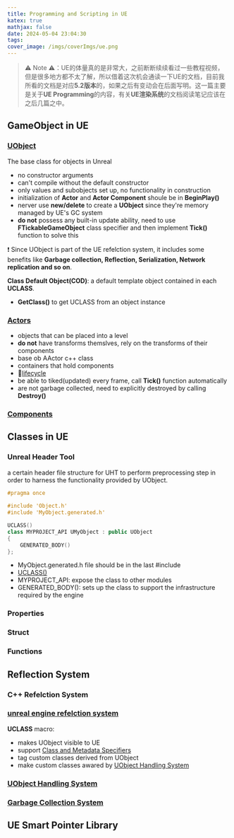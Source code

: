 ```yaml
---
title: Programming and Scripting in UE
katex: true
mathjax: false
date: 2024-05-04 23:04:30
tags:
cover_image: /imgs/coverImgs/ue.png
---
```


>:warning: Note :warning:：UE的体量真的是非常大，之前断断续续看过一些教程视频，但是很多地方都不太了解，所以借着这次机会通读一下UE的文档，目前我所看的文档是对应**5.2版本**的，如果之后有变动会在后面写明。这一篇主要是关于**UE Programming**的内容，有关**UE渲染系统**的文档阅读笔记应该在之后几篇之中。

## GameObject in UE

### [UObject](https://dev.epicgames.com/documentation/en-us/unreal-engine/objects-in-unreal-engine?application_version=5.2)

The base class for objects in Unreal

- no constructor arguments
- can't compile without the default constructor
- only values and subobjects set up, no functionality in construction
- initialization of **Actor** and **Actor Component** shoule be in **BeginPlay()**
- nerver use **new/delete** to create a **UObject** since they're memory managed by UE's GC system
- **do not** possess any built-in update ability, need to use **FTickableGameObject** class specifier and then implement **Tick()** function to solve this

:exclamation: Since UObject is part of the UE refelction system, it includes some benefits like **Garbage collection, Reflection, Serialization, Network replication and so on**.


**Class Default Object(COD)**: a default template object contained in each **UCLASS**.
- **GetClass()** to get UCLASS from an object instance

### [Actors](https://dev.epicgames.com/documentation/en-us/unreal-engine/actors-in-unreal-engine?application_version=5.2) 

- objects that can be placed into a level
- **do not** have transforms themslves, rely on the transforms of their components
- base ob AActor c++ class
- containers that hold components
- :bookmark:[lifecycle](https://dev.epicgames.com/documentation/en-us/unreal-engine/unreal-engine-actor-lifecycle?application_version=5.2) 
- be able to tiked(updated) every frame, call **Tick()** function automatically
- are not garbage collected, need to explicitly destroyed by calling **Destroy()** 

### [Components](https://dev.epicgames.com/documentation/en-us/unreal-engine/components-in-unreal-engine?application_version=5.2)


## Classes in UE

### Unreal Header Tool

a certain header file structure for UHT to perform preprocessing step in order to harness the functionality provided by UObject.

```c++
#pragma once
 
#include 'Object.h'
#include 'MyObject.generated.h'

UCLASS()
class MYPROJECT_API UMyObject : public UObject
{
	GENERATED_BODY()
};
```

- MyObject.generated.h file should be in the last #include
- [UCLASS()](#UCLASS-macro)
- MYPROJECT_API: expose the class to other modules
- GENERATED_BODY(): sets up the class to support the infrastructure required by the engine

### Properties

### Struct

### Functions

## Reflection System

### C++ Refelction System

### [unreal engine refelction system](https://dev.epicgames.com/documentation/en-us/unreal-engine/reflection-system-in-unreal-engine?application_version=5.2)

**UCLASS** macro:
- makes UObject visible to UE
- support [Class and Metadata Specifiers](https://dev.epicgames.com/documentation/en-us/unreal-engine/class-specifiers?application_version=5.2) 
- tag custom classes derived from UObject
- make custom classes awared by [UObject Handling System](#UObject-Handling-System) 

### [UObject Handling System](https://dev.epicgames.com/documentation/en-us/unreal-engine/unreal-object-handling-in-unreal-engine?application_version=5.2)

### [Garbage Collection System](https://unrealcommunity.wiki/garbage-collection-36d1da)

## UE Smart Pointer Library

